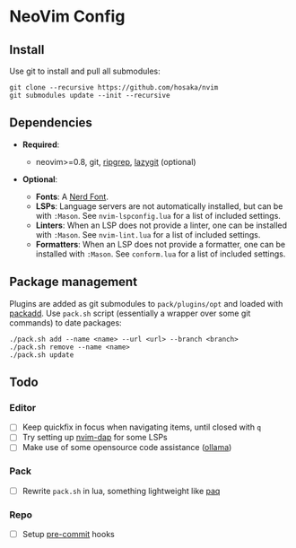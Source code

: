 # NeoVim Config

## Install

Use git to install and pull all submodules:

```
git clone --recursive https://github.com/hosaka/nvim
git submodules update --init --recursive
```

## Dependencies

- **Required**:

  - neovim>=0.8, git, [ripgrep](https://github.com/BurntSushi/ripgrep), [lazygit](https://github.com/jesseduffield/lazygit) (optional)

- **Optional**:
  - **Fonts**: A [Nerd Font](https://www.nerdfonts.com/).
  - **LSPs**: Language servers are not automatically installed, but can be with `:Mason`. See `nvim-lspconfig.lua` for a list of included settings.
  - **Linters**: When an LSP does not provide a linter, one can be installed with `:Mason`. See `nvim-lint.lua` for a list of included settings.
  - **Formatters**: When an LSP does not provide a formatter, one can be installed with `:Mason`. See `conform.lua` for a list of included settings.

## Package management

Plugins are added as git submodules to `pack/plugins/opt` and loaded with [packadd](https://neovim.io/doc/user/repeat.html#%3Apackadd).
Use `pack.sh` script (essentially a wrapper over some git commands) to date packages:

```
./pack.sh add --name <name> --url <url> --branch <branch>
./pack.sh remove --name <name>
./pack.sh update
```

## Todo

### Editor

- [ ] Keep quickfix in focus when navigating items, until closed with `q`
- [ ] Try setting up [nvim-dap](https://github.com/mfussenegger/nvim-dap) for some LSPs
- [ ] Make use of some opensource code assistance ([ollama](https://ollama.ai))

### Pack

- [ ] Rewrite `pack.sh` in lua, something lightweight like [paq](https://github.com/savq/paq-nvim)

### Repo

- [ ] Setup [pre-commit](https://pre-commit.com/) hooks
